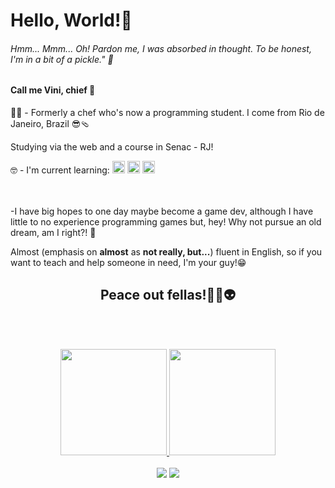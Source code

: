 <h1>Hello, World!👋</h1>

<h6><i>Hmm... Mmm... Oh! Pardon me, I was absorbed in thought. To be honest, I'm in a bit of a pickle."</i> 🧅</h6>

<h4>Call me Vini, chief 🫡</h4>

👨‍🍳 - Formerly a chef who's now a programming student. I come from Rio de Janeiro, Brazil 😎🩴
 
 Studying via the web and a course in Senac - RJ!

<div>
🤓 - I'm current learning:
            <img width="20em" src="https://cdn.jsdelivr.net/gh/devicons/devicon/icons/html5/html5-plain.svg" />
            <img width="20em" src="https://cdn.jsdelivr.net/gh/devicons/devicon/icons/css3/css3-plain.svg" />            
            <img width="20em" src="https://cdn.jsdelivr.net/gh/devicons/devicon/icons/javascript/javascript-plain.svg" />
</div>          
<br><br>

 -I have big hopes to one day maybe become a game dev, although I have little to no experience programming games but, hey! Why not pursue an old dream, am I right?! 👾

Almost (emphasis on **almost** as **not really, but...**) fluent in English, so if you want to teach and help someone in need, I'm your guy!😁

<h2 align="center">
 Peace out fellas!✌🏻👽
</h2>

<br><br>

<div align="center">
   <a href="https://github.com/zoomviex">
     <img height="170em" src="https://github-readme-stats.vercel.app/api?username=zoomviex&count_private=true&theme=dracula&show_icons=true" />
     <img height="170em" src="https://github-readme-stats.vercel.app/api/top-langs/?username=zoomviex&theme=dracula&layout=compact" />
   </a>
   <br><br>
   <a href = "mailto:agvazvinicius@gmail.com"><img src="https://img.shields.io/badge/Gmail-D14836?style=for-the-badge&logo=gmail&logoColor=white" target="_blank"></a>
   <a href="https://www.linkedin.com/in/vinicius-a-g-vaz-122596254" target="_blank"><img src="https://img.shields.io/badge/-LinkedIn-%230077B5?style=for-the-badge&logo=linkedin&logoColor=white" target="_blank"></a>   
</div>

